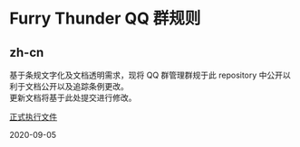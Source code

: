 # Furry Thunder QQ 群规则

## zh-cn
基于条规文字化及文档透明需求，现将 QQ 群管理群规于此 repository 中公开以利于文档公开以及追踪条例更改。  
更新文档将基于此处提交进行修改。

[正式执行文件](https://github.com/Furry-Thunder/discussion-rules-qq/releases/latest "正式文件")

2020-09-05

